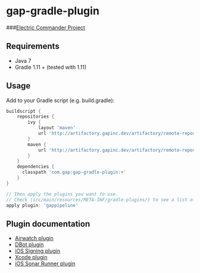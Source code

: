 gap-gradle-plugin
=================

###[Electric Commander Project](https://commander.gapinc.dev/commander/link/projectDetails/projects/Watchmen%20Framework?objectId=project-592&filterName0=projectsPageSearch&filterDepth=1&tabGroup=proceduresHeader&s=Projects)

## Requirements
- Java 7
- Gradle 1.11 + (tested with 1.11)

## Usage

Add to your Gradle script (e.g. build.gradle):

```groovy
buildscript {
    repositories {
        ivy {
            layout 'maven'
            url 'http://artifactory.gapinc.dev/artifactory/remote-repos'
        }
        maven {
            url 'http://artifactory.gapinc.dev/artifactory/remote-repos'
        }
    }
    dependencies {
      classpath 'com.gap:gap-gradle-plugin:+'
    }
}

// Then apply the plugins you want to use.
// Check (src/main/resources/META-INF/gradle-plugins/) to see a list of the plugins available.
apply plugin: 'gappipeline'
```

## Plugin documentation

* [Airwatch plugin](docs/airwatch-plugin.md)
* [DBot plugin](docs/dbot-plugin.md)
* [iOS Signing plugin](docs/gap-ios-signing.md)
* [Xcode plugin](docs/gap-xcode-plugin.md)
* [iOS Sonar Runner plugin](docs/gap-ios-sonar-runner.md)
